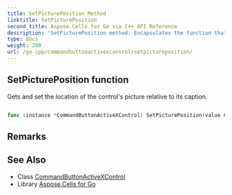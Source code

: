```yaml
---
title: SetPicturePosition Method 
linktitle: SetPicturePosition
second_title: Aspose.Cells for Go via C++ API Reference
description: 'SetPicturePosition method. Encapsulates the function that represents setpictureposition in Go.'
type: docs
weight: 200
url: /go-cpp/commandbuttonactivexcontrol/setpictureposition/
---
```


## SetPicturePosition function

Gets and set the location of the control's picture relative to its caption.

```go

func (instance *CommandButtonActiveXControl) SetPicturePosition(value ControlPicturePositionType)  error

```

## Remarks


## See Also

* Class [CommandButtonActiveXControl](../)
* Library [Aspose.Cells for Go](../../)
